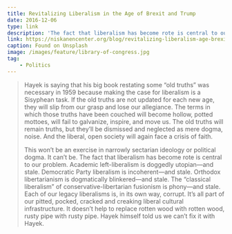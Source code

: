 ```yaml
---
title: Revitalizing Liberalism in the Age of Brexit and Trump
date: 2016-12-06
type: link
description: 'The fact that liberalism has become rote is central to our problem.'
link: https://niskanencenter.org/blog/revitalizing-liberalism-age-brexit-trump/
caption: Found on Unsplash
image: /images/feature/library-of-congress.jpg
tag:
    - Politics
---
```

> Hayek is saying that his big book restating some “old truths” was necessary in 1959 because making the case for liberalism is a Sisyphean task. If the old truths are not updated for each new age, they will slip from our grasp and lose our allegiance. The terms in which those truths have been couched will become hollow, potted mottoes, will fail to galvanize, inspire, and move us. The old truths will remain truths, but they’ll be dismissed and neglected as mere dogma, noise. And the liberal, open society will again face a crisis of faith.
> 
> This won’t be an exercise in narrowly sectarian ideology or political dogma. It can’t be. The fact that liberalism has become rote is central to our problem. Academic left-liberalism is doggedly utopian—and stale. Democratic Party liberalism is incoherent—and stale. Orthodox libertarianism is dogmatically blinkered—and stale. The “classical liberalism” of conservative-libertarian fusionism is phony—and stale. Each of our legacy liberalisms is, in its own way, corrupt. It’s all part of our pitted, pocked, cracked and creaking liberal cultural infrastructure. It doesn’t help to replace rotten wood with rotten wood, rusty pipe with rusty pipe. Hayek himself told us we can’t fix it with Hayek.
